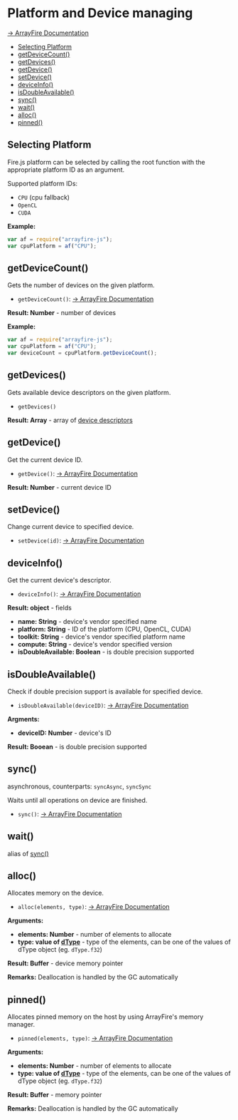 # Platform and Device managing

[-> ArrayFire Documentation](http://www.arrayfire.com/docs/group__device__mat.htm)

<!-- START doctoc generated TOC please keep comment here to allow auto update -->
<!-- DON'T EDIT THIS SECTION, INSTEAD RE-RUN doctoc TO UPDATE -->


- [Selecting Platform](#selecting-platform)
- [getDeviceCount()](#getdevicecount)
- [getDevices()](#getdevices)
- [getDevice()](#getdevice)
- [setDevice()](#setdevice)
- [deviceInfo()](#deviceinfo)
- [isDoubleAvailable()](#isdoubleavailable)
- [sync()](#sync)
- [wait()](#wait)
- [alloc()](#alloc)
- [pinned()](#pinned)

<!-- END doctoc generated TOC please keep comment here to allow auto update -->

## Selecting Platform

Fire.js platform can be selected by calling the root function with the appropriate platform ID as an argument.

Supported platform IDs:

- `CPU` (cpu fallback)
- `OpenCL`
- `CUDA`

**Example:**

```js
var af = require("arrayfire-js");
var cpuPlatform = af("CPU");
```

## getDeviceCount()

Gets the number of devices on the given platform.
 
- `getDeviceCount()`: [-> ArrayFire Documentation](http://www.arrayfire.com/docs/group__device__func__count.htm)

**Result: Number** - number of devices

**Example:**

```js
var af = require("arrayfire-js");
var cpuPlatform = af("CPU");
var deviceCount = cpuPlatform.getDeviceCount();
```

## getDevices()

Gets available device descriptors on the given platform.
 
- `getDevices()`

**Result: Array** - array of [device descriptors](#deviceinfo) 

## getDevice()

Get the current device ID. 

- `getDevice()`: [-> ArrayFire Documentation](http://www.arrayfire.com/docs/group__device__func__get.htm)

**Result: Number** - current device ID

## setDevice()

Change current device to specified device.

- `setDevice(id)`: [-> ArrayFire Documentation](http://www.arrayfire.com/docs/group__device__func__set.htm) 

## deviceInfo()

Get the current device's descriptor. 

- `deviceInfo()`: [-> ArrayFire Documentation](http://www.arrayfire.com/docs/group__device__func__prop.htm)

**Result: object** - fields

- **name: String** - device's vendor specified name
- **platform: String** - ID of the platform (CPU, OpenCL, CUDA)
- **toolkit: String** - device's vendor specified platform name
- **compute: String** - device's vendor specified version
- **isDoubleAvailable: Boolean** - is double precision supported

## isDoubleAvailable()

Check if double precision support is available for specified device. 

- `isDoubleAvailable(deviceID)`: [-> ArrayFire Documentation](http://www.arrayfire.com/docs/group__device__func__dbl.htm)

**Argments:**

- **deviceID: Number** - device's ID

**Result: Booean** - is double precision supported

## sync()

asynchronous, counterparts: `syncAsync`, `syncSync`

Waits until all operations on device are finished. 

- `sync()`: [-> ArrayFire Documentation](http://www.arrayfire.com/docs/group__device__func__sync.htm)

## wait()

alias of [sync()](#sync)

## alloc()

Allocates memory on the device.

- `alloc(elements, type)`: [-> ArrayFire Documentation](http://www.arrayfire.com/docs/group__device__func__alloc.htm)

**Arguments:**

- **elements: Number** - number of elements to allocate
- **type: value of [dType](enums/#dtype)** - type of the elements, can be one of the values of dType object (eg. `dType.f32`)

**Result: Buffer** - device memory pointer

**Remarks:** Deallocation is handled by the GC automatically

## pinned()

Allocates pinned memory on the host by using ArrayFire's memory manager.

- `pinned(elements, type)`: [-> ArrayFire Documentation](http://www.arrayfire.com/docs/group__device__func__pinned.htm)

**Arguments:**

- **elements: Number** - number of elements to allocate
- **type: value of [dType](enums/#dtype)** - type of the elements, can be one of the values of dType object (eg. `dType.f32`)

**Result: Buffer** - memory pointer

**Remarks:** Deallocation is handled by the GC automatically